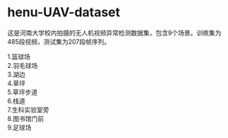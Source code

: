 # henu-UAV-dataset
这是河南大学校内拍摄的无人机视频异常检测数据集，包含9个场景。训练集为485段视频，测试集为207段帧序列。

1.篮球场  
2.羽毛球场  
3.湖边  
4.草坪  
5.草坪步道  
6.栈道  
7.生科实验室旁  
8.图书馆门前  
9.足球场  
